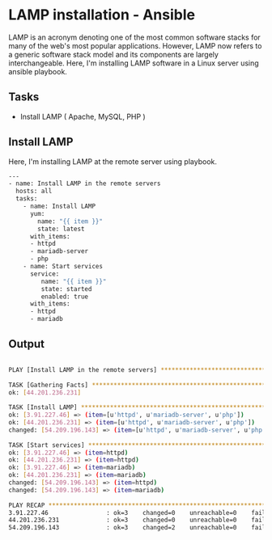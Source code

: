 # LAMP installation - Ansible

LAMP is an acronym denoting one of the most common software stacks for many of the web's most popular applications. However, LAMP now refers to a generic software stack model and its components are largely interchangeable. Here, I'm installing LAMP software in a Linux server using ansible playbook. 

## Tasks

- Install LAMP ( Apache, MySQL, PHP ) 

## Install LAMP

Here, I'm installing LAMP at the remote server using playbook.

```bash
---
- name: Install LAMP in the remote servers
  hosts: all
  tasks:
    - name: Install LAMP
      yum:
        name: "{{ item }}"
        state: latest
      with_items:
      - httpd
      - mariadb-server
      - php
    - name: Start services
      service:
         name: "{{ item }}"
         state: started
         enabled: true
      with_items:
      - httpd
      - mariadb
```

## Output

```bash

PLAY [Install LAMP in the remote servers] ***********************************************************************************************
 
TASK [Gathering Facts] ******************************************************************************************************************
ok: [44.201.236.231]
 
TASK [Install LAMP] *********************************************************************************************************************
ok: [3.91.227.46] => (item=[u'httpd', u'mariadb-server', u'php'])
ok: [44.201.236.231] => (item=[u'httpd', u'mariadb-server', u'php'])
changed: [54.209.196.143] => (item=[u'httpd', u'mariadb-server', u'php'])
 
TASK [Start services] *******************************************************************************************************************
ok: [3.91.227.46] => (item=httpd)
ok: [44.201.236.231] => (item=httpd)
ok: [3.91.227.46] => (item=mariadb)
ok: [44.201.236.231] => (item=mariadb)
changed: [54.209.196.143] => (item=httpd)
changed: [54.209.196.143] => (item=mariadb)
 
PLAY RECAP ******************************************************************************************************************************
3.91.227.46                : ok=3    changed=0    unreachable=0    failed=0    skipped=0    rescued=0    ignored=0
44.201.236.231             : ok=3    changed=0    unreachable=0    failed=0    skipped=0    rescued=0    ignored=0
54.209.196.143             : ok=3    changed=2    unreachable=0    failed=0    skipped=0    rescued=0    ignored=0

```
